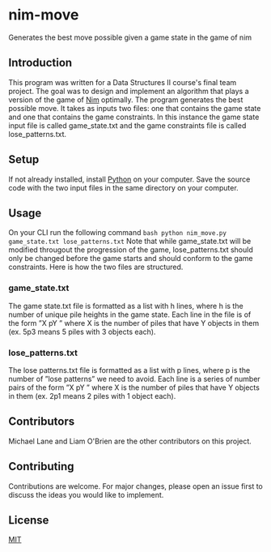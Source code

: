 # nim-move
Generates the best move possible given a game state in the game of nim

## Introduction
This program was written for a Data Structures II course's final team project. The goal was to design and implement an algorithm that plays a version of the game of [Nim](https://en.wikipedia.org/wiki/Nim) optimally. The program generates the best possible move. It takes as inputs two files: one that contains the game state and one that contains the game constraints. In this instance the game state input file is called game_state.txt and the game constraints file is called lose_patterns.txt.

## Setup
If not already installed, install [Python](https://www.python.org/downloads/) on your computer. Save the source code with the two input files in the same directory on your computer. 

## Usage
On your CLI run the following command ``` bash python nim_move.py game_state.txt lose_patterns.txt ```
Note that while game_state.txt will be modified througout the progression of the game, lose_patterns.txt should only be changed before the game starts and should conform to the game constraints. Here is how the two files are structured.

### game_state.txt
The game state.txt file is formatted as a list with h lines, where h is the number of
unique pile heights in the game state. Each line in the file is of the form ”X pY ” where
X is the number of piles that have Y objects in them (ex. 5p3 means 5 piles with 3
objects each).

### lose_patterns.txt
The lose patterns.txt file is formatted as a list with p lines, where p is the number of
”lose patterns” we need to avoid. Each line is a series of number pairs of the form
”X pY ” where X is the number of piles that have Y objects in them (ex. 2p1 means
2 piles with 1 object each).

## Contributors
Michael Lane and Liam O'Brien are the other contributors on this project.

## Contributing
Contributions are welcome. For major changes, please open an issue first to discuss the ideas you would like to implement.

## License
[MIT](https://choosealicense.com/licenses/mit/)




